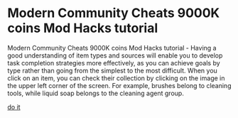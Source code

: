 # Modern Community Cheats 9000K coins Mod Hacks tutorial

Modern Community Cheats 9000K coins Mod Hacks tutorial - Having a good understanding of item types and sources will enable you to develop task completion strategies more effectively, as you can achieve goals by type rather than going from the simplest to the most difficult. When you click on an item, you can check their collection by clicking on the image in the upper left corner of the screen. For example, brushes belong to cleaning tools, while liquid soap belongs to the cleaning agent group.

[do it](https://fancymod.top/modern-community/)

